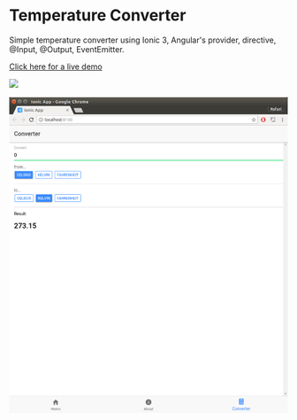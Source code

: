# Temperature Converter

Simple temperature converter using Ionic 3, Angular's provider, directive, @Input, @Output, EventEmitter.

<a href="https://timbo-rafa.github.io/ionic-temperature-converter">Click here for a live demo</a>

[<img src="https://play.google.com/intl/en_us/badges/images/generic/en_badge_web_generic.png" height="90px" />](https://play.google.com/store/apps/details?id=com.rafaeltimbo.temperatureconverter)

![Temperature Converter](https://raw.githubusercontent.com/timbo-rafa/ionic-temperature-converter/master/screenshots/temperature-converter.png)
